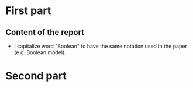 # First part

## Content of the report
- I capitalize word "Boolean" to have the same notation used in the paper (e.g. Boolean model).

# Second part
